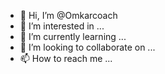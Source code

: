 - 👋 Hi, I’m @Omkarcoach
- 👀 I’m interested in ...
- 🌱 I’m currently learning ...
- 💞️ I’m looking to collaborate on ...
- 📫 How to reach me ...

<!---
Omkarcoach/Omkarcoach is a ✨ special ✨ repository because its `README.md` (this file) appears on your GitHub profile.
You can click the Preview link to take a look at your changes.
--->
